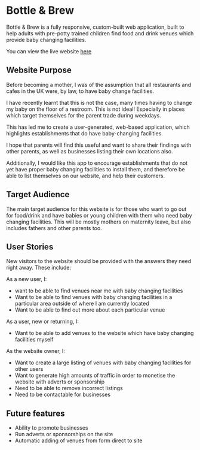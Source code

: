 # Bottle & Brew

Bottle & Brew is a fully responsive, custom-built web application, built to help adults with pre-potty trained children find food and drink venues which provide baby changing facilities.

You can view the live website [here](https://michellelclement.github.io/bottle_and_brew/)

## Website Purpose
Before becoming a mother, I was of the assumption that all restaurants and cafes in the UK were, by law, to have baby change facilities. 

I have recently learnt that this is not the case, many times having to change my baby on the floor of a restroom. This is not ideal! Especially in places which target themselves for the parent trade during weekdays.

This has led me to create a user-generated, web-based application, which highlights establishments that do have baby-changing facilities. 

I hope that parents will find this useful and want to share their findings with other parents, as well as businesses listing their own locations also.

Additionally, I would like this app to encourage establishments that do not yet have proper baby changing facilities to install them, and therefore be able to list themselves on our website, and help their customers.


## Target Audience
The main target audience for this website is for those who want to go out for food/drink and have babies or young children with them who need baby changing facilities. This will be mostly mothers on maternity leave, but also includes fathers and other parents too.

## User Stories

New visitors to the website should be provided with the answers they need right away. These include:

As a new user, I: 
* want to be able to find venues near me with baby changing facilities 
* Want to be able to find venues with baby changing facilities in a particular area outside of where I am currently located
* Want to be able to find out more about each particular venue


As a user, new or returning, I: 
* Want to be able to add venues to the website which have baby changing facilities myself

As the website owner, I:
* Want to create a large listing of venues with baby changing facilities for other users
* Want to generate high amounts of traffic in order to monetise the website with adverts or sponsorship
* Need to be able to remove incorrect listings
* Need to be contactable for businesses


## Future features
* Ability to promote businesses
* Run adverts or sponsorships on the site
* Automatic adding of venues from form direct to site